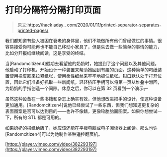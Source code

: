 # 打印分隔符分隔打印页面

> 原文:[https://hack aday . com/2020/01/11/printed-separator-separates-printed-pages/](https://hackaday.com/2020/01/11/printed-separator-separates-printed-pages/)

我们都知道有些人被困在衰老的身体里，他们不能做所有他们曾经做过的事情。很容易接受你可能再也不能自己移动小家具了，但是失去做一些简单的事情的能力，比如分开报纸继续阅读，这是享受的终结。

当[Randomcitizen4]假期去看望他的奶奶时，她提到了这个问题以及其他问题。他启动了打印机，开始设计一种装置来帮助她回到有趣的页面。这种简单的叼纸装置使用橡皮筋来拉紧纸张，使用柔性细丝来牢牢地抓住纸张。钳口默认处于打开位置，因此它们准备好抓取一些新闻纸，轻轻挤压手柄可以将第一页从堆叠中滑回，为奶奶的手指创造一个间隙。休息之后，你可以在第 32 页看到一个演示~~。~~

虽然这种设备在一些书籍和杂志上确实有效，但他想改进把手的设计，使这种设备更加通用。[Randomcitizen4]说他已经尝试了一些东西，但我们想知道更复杂的表面图案是否可以达到目的——也许不像鳍，更像轮胎胎面图案。如果你想尝试一下，所有的 STL 都是可用的。

如果奶奶的报纸绝版了，她应该还能在平板电脑或电子阅读器上阅读。那么也许[Randomcitizen4]可以为她制作某种遥控翻页机。

[https://player.vimeo.com/video/382293197](https://player.vimeo.com/video/382293197)